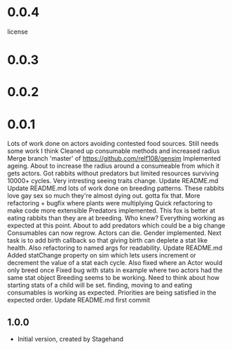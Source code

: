 # 0.0.4
license

# 0.0.3

# 0.0.2

# 0.0.1
Lots of work done on actors avoiding contested food sources. Still needs some work I think
Cleaned up consumable methods and increased radius
Merge branch 'master' of https://github.com/relf108/gensim
Implemented ageing. About to increase the radius around a consumeable from which it gets actors.
Got rabbits without predators but limited resources surviving 10000+ cycles. Very intresting seeing traits change.
Update README.md
Update README.md
lots of work done on breeding patterns. These rabbits love gay sex so much they're almost dying out. gotta fix that.
More refactoring + bugfix where plants were multiplying
Quick refactoring to make code more extensible
Predators implemented. This fox is better at eating rabbits than they are at breeding. Who knew?
Everything working as expected at this point. About to add predators which could be a big change
Consumables can now regrow. Actors can die. Gender implemented. Next task is to add birth callback so that giving birth can deplete a stat like health. Also refactoring to named args for readability.
Update README.md
Added statChange property on sim which lets users increment or decrement the value of a stat each cycle. Also fixed where an Actor would only breed once
Fixed bug with stats in example where two actors had the same stat object
Breeding seems to be working. Need to think about how starting stats of a child will be set. finding, moving to and eating consumables is working as expected. Priorities are being satisfied in the expected order.
Update README.md
first commit

## 1.0.0

- Initial version, created by Stagehand
